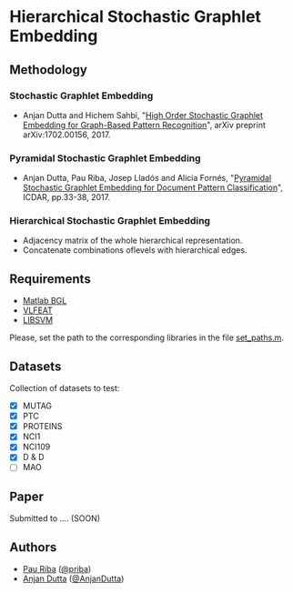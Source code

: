 # Hierarchical Stochastic Graphlet Embedding

## Methodology

### Stochastic Graphlet Embedding

* Anjan Dutta and Hichem Sahbi, "[High Order Stochastic Graphlet Embedding for Graph-Based Pattern Recognition](https://arxiv.org/pdf/1702.00156.pdf)", arXiv preprint arXiv:1702.00156, 2017.

### Pyramidal Stochastic Graphlet Embedding

* Anjan Dutta, Pau Riba, Josep Lladós and Alicia Fornés, "[Pyramidal Stochastic Graphlet Embedding for Document Pattern Classification](http://www.cvc.uab.es/people/priba/assets/publi/conf/2017_ICDAR_ADutta.pdf)", ICDAR, pp.33-38, 2017.

### Hierarchical Stochastic Graphlet Embedding

* Adjacency matrix of the whole hierarchical representation.
* Concatenate combinations oflevels with hierarchical edges.

## Requirements

* [Matlab BGL](https://es.mathworks.com/matlabcentral/fileexchange/10922-matlabbgl)
* [VLFEAT](http://www.vlfeat.org/)
* [LIBSVM](https://www.csie.ntu.edu.tw/~cjlin/libsvm/)

Please, set the path to the corresponding libraries in the file [set_paths.m](https://github.com/priba/hierarchicalSGE/blob/master/libs/set_paths.m).

## Datasets

Collection of datasets to test: 

- [X] MUTAG
- [X] PTC
- [X] PROTEINS
- [X] NCI1
- [X] NCI109
- [X] D & D
- [ ] MAO

## Paper

Submitted to .... (SOON)

## Authors

* [Pau Riba](http://www.cvc.uab.es/people/priba/) ([@priba](https://github.com/priba))
* [Anjan Dutta](https://sites.google.com/site/2adutta/) ([@AnjanDutta](https://github.com/AnjanDutta))

